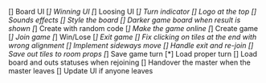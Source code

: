 [] Board UI
    [*] Winning UI
    [*] Loosing UI
    [*] Turn indicator
    [] Logo at the top
    [] Sounds effects
    [] Style the board
    [] Darker game board when result is shown
[*] Create with random code
[*] Make the game online
[*] Create game
[*] Join game
[*] Win/Lose
[*] Exit game
[] Fix clicking on tiles at the end with wrong alignment
[] Implement sideways move
[] Handle exit and re-join
    [] Save out tiles to room props
    [*] Save game turn
    [*] Load proper turn
    [] Load board and outs statuses when rejoining
    [] Handover the master when the master leaves
    [] Update UI if anyone leaves
